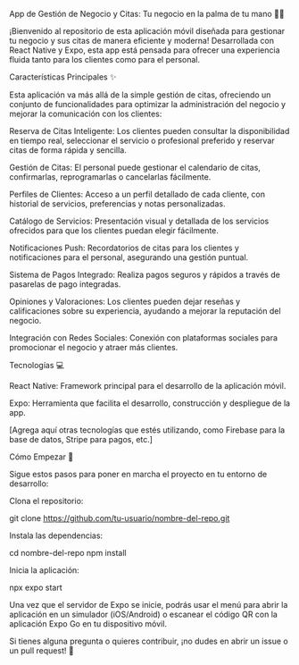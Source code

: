 App de Gestión de Negocio y Citas: Tu negocio en la palma de tu mano 📅💼

¡Bienvenido al repositorio de esta aplicación móvil diseñada para gestionar tu negocio y sus citas de manera eficiente y moderna! Desarrollada con React Native y Expo, esta app está pensada para ofrecer una experiencia fluida tanto para los clientes como para el personal.

Características Principales ✨

Esta aplicación va más allá de la simple gestión de citas, ofreciendo un conjunto de funcionalidades para optimizar la administración del negocio y mejorar la comunicación con los clientes:

Reserva de Citas Inteligente: Los clientes pueden consultar la disponibilidad en tiempo real, seleccionar el servicio o profesional preferido y reservar citas de forma rápida y sencilla.

Gestión de Citas: El personal puede gestionar el calendario de citas, confirmarlas, reprogramarlas o cancelarlas fácilmente.

Perfiles de Clientes: Acceso a un perfil detallado de cada cliente, con historial de servicios, preferencias y notas personalizadas.

Catálogo de Servicios: Presentación visual y detallada de los servicios ofrecidos para que los clientes puedan elegir fácilmente.

Notificaciones Push: Recordatorios de citas para los clientes y notificaciones para el personal, asegurando una gestión puntual.

Sistema de Pagos Integrado: Realiza pagos seguros y rápidos a través de pasarelas de pago integradas.

Opiniones y Valoraciones: Los clientes pueden dejar reseñas y calificaciones sobre su experiencia, ayudando a mejorar la reputación del negocio.

Integración con Redes Sociales: Conexión con plataformas sociales para promocionar el negocio y atraer más clientes.

Tecnologías 💻

React Native: Framework principal para el desarrollo de la aplicación móvil.

Expo: Herramienta que facilita el desarrollo, construcción y despliegue de la app.

[Agrega aquí otras tecnologías que estés utilizando, como Firebase para la base de datos, Stripe para pagos, etc.]

Cómo Empezar 🚀

Sigue estos pasos para poner en marcha el proyecto en tu entorno de desarrollo:

Clona el repositorio:

git clone https://github.com/tu-usuario/nombre-del-repo.git


Instala las dependencias:

cd nombre-del-repo
npm install


Inicia la aplicación:

npx expo start


Una vez que el servidor de Expo se inicie, podrás usar el menú para abrir la aplicación en un simulador (iOS/Android) o escanear el código QR con la aplicación Expo Go en tu dispositivo móvil.

Si tienes alguna pregunta o quieres contribuir, ¡no dudes en abrir un issue o un pull request! 🎉